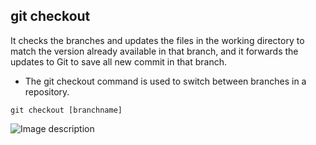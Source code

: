 ## git checkout
It checks the branches and updates the files in the working directory to match the version already available in that branch, 
and it forwards the updates to Git to save all new commit in that branch.
* The git checkout command is used to switch between branches in a repository.
```
git checkout [branchname]
```

![Image description](https://dev-to-uploads.s3.amazonaws.com/uploads/articles/ubr5u9c1klubx1o6feoy.png)
